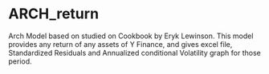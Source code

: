 # ARCH_return
Arch Model based on studied on Cookbook by Eryk Lewinson. This model provides any return of any assets of Y Finance, and gives excel file, Standardized Residuals and Annualized conditional Volatility graph for those period.
